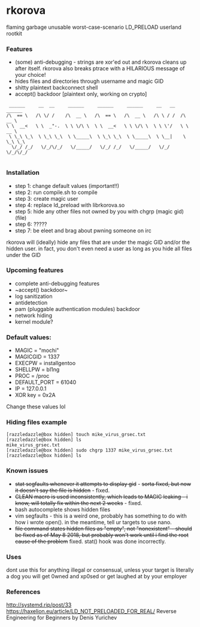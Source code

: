 # rkorova

flaming garbage unusable worst-case-scenario LD_PRELOAD userland rootkit 

### Features
* (some) anti-debugging - strings are xor'ed out and rkorova cleans up after itself. rkorova also breaks ptrace with a HILARIOUS message of your choice! 
* hides files and directories through username and magic GID  
* shitty plaintext backconnect shell 
* accept() backdoor [plaintext only, working on crypto]

```
 ______     __  __     ______     ______     ______     __   __   ______    
/\  == \   /\ \/ /    /\  __ \   /\  == \   /\  __ \   /\ \ / /  /\  __ \   
\ \  __<   \ \  _"-.  \ \ \/\ \  \ \  __<   \ \ \/\ \  \ \ \'/   \ \  __ \  
 \ \_\ \_\  \ \_\ \_\  \ \_____\  \ \_\ \_\  \ \_____\  \ \__|    \ \_\ \_\ 
  \/_/ /_/   \/_/\/_/   \/_____/   \/_/ /_/   \/_____/   \/_/      \/_/\/_/ 
                                                                          
```
### Installation
* step 1: change default values (important!!)
* step 2: run compile.sh to compile 
* step 3: create magic user 
* step 4: replace ld_preload with librkorova.so 
* step 5: hide any other files not owned by you with chgrp (magic gid) (file) 
* step 6: ?????
* step 7: be eleet and brag about pwning someone on irc 

rkorova will (ideally) hide any files that are under the magic GID and/or the hidden user. in fact, you don't even need a user as long as you hide all files under the GID

### Upcoming features
* complete anti-debugging features 
* ~accept() backdoor~
* log sanitization
* antidetection 
* pam (pluggable authentication modules) backdoor
* network hiding 
* kernel module?

### Default values: 
* MAGIC = "mochi"
* MAGICGID = 1337 
* EXECPW = installgentoo
* SHELLPW = bl1ng
* PROC = /proc
* DEFAULT_PORT = 61040
* IP = 127.0.0.1
* XOR key = 0x2A  

Change these values lol 

### Hiding files example 
```
[razzledazzle@box hidden] touch mike_virus_grsec.txt 
[razzledazzle@box hidden] ls 
mike_virus_grsec.txt 
[razzledazzle@box hidden] sudo chgrp 1337 mike_virus_grsec.txt 
[razzledazzle@box hidden] ls

```

### Known issues 
* ~~stat segfaults whenever it attempts to display gid~~ - ~~sorta fixed, but now it doesn't say the file is hidden~~ - fixed. 
* ~~CLEAN macro is used inconsistently, which leads to MAGIC leaking - i know, will totally fix within the next 2 weeks~~ - fixed. 
* bash autocomplete shows hidden files
* vim segfaults - this is a weird one, probably has something to do with how i wrote open(). in the meantime, tell ur targets to use nano.
* ~~file command states hidden files as "empty", not "nonexistent" - should be fixed as of May 8 2018, but probably won't work until i find the root cause of the problem~~ fixed. stat() hook was done incorrectly.

### Uses 
 
dont use this for anything illegal or consensual, unless your target is literally a dog you will get 0wned and xp0sed or get laughed at by your employer 

### References 

http://systemd.rip/post/33
https://haxelion.eu/article/LD_NOT_PRELOADED_FOR_REAL/
Reverse Engineering for Beginners by Denis Yurichev

